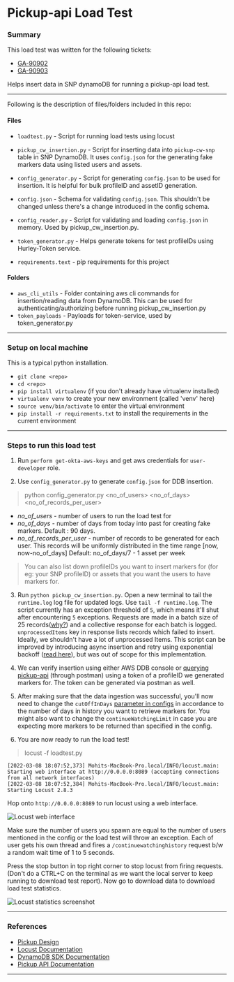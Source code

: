 # Pickup-api Load Test

### Summary

This load test was written for the following tickets: 

- [GA-90902](https://jira.dp.hbo.com/browse/GA-90902)
-  [GA-90903](https://jira.dp.hbo.com/browse/GA-90903)

Helps insert data in SNP dynamoDB for running a pickup-api load test.

---
Following is the description of files/folders included in this repo:

#### Files
- `loadtest.py` - Script for running load tests using locust

- `pickup_cw_insertion.py` - Script for inserting data into `pickup-cw-snp` table in SNP DynamoDB. It uses `config.json` for the generating fake markers data using listed users and assets.

- `config_generator.py` - Script for generating `config.json` to be used for insertion. It is helpful for bulk profileID and assetID generation. 

- `config.json` - Schema for validating `config.json`. This shouldn't be changed unless there's a change introduced in the config schema.

- `config_reader.py` - Script for validating and loading `config.json` in memory. Used by pickup_cw_insertion.py.

- `token_generator.py` - Helps generate tokens for test profileIDs using Hurley-Token service.

- `requirements.text` - pip requirements for this project

#### Folders
- `aws_cli_utils` - Folder containing aws cli commands for insertion/reading data from DynamoDB. This can be used for authenticating/authorizing before running pickup_cw_insertion.py
- `token_payloads` - Payloads for token-service, used by token_generator.py
---
### Setup on local machine
This is a typical python installation.
-   `git clone <repo>`
-   `cd <repo>`
-   `pip install virtualenv`  (if you don't already have virtualenv installed)
-   `virtualenv venv`  to create your new environment (called 'venv' here)
-   `source venv/bin/activate`  to enter the virtual environment
-   `pip install -r requirements.txt`  to install the requirements in the current environment

---
### Steps to run this load test


1. Run `perform get-okta-aws-keys` and get aws credentials for `user-developer` role.

2. Use `config_generator.py` to generate `config.json` for DDB insertion.

> 	python config_generator.py <no_of_users> <no_of_days> <no_of_records_per_user>
- *no_of_users* - number of users to run the load test for
- *no_of_days* - number of days from today into past for creating fake markers. Default : 90 days.
- *no_of_records_per_user* - number of records to be generated for each user. This records will be uniformly distributed in the time range [now, now-no_of_days] Default: no_of_days/7 - 1 asset per week
> 
> You can also list down profileIDs you want  to insert markers for (for
> eg: your SNP profileID) or assets that you want the users to have
> markers for.

3. Run `python pickup_cw_insertion.py`. Open a new terminal to tail the `runtime.log` log file for updated logs. Use `tail -f runtime.log`. The script currently has an exception threshold of `5`, which means it'll shut after encountering `5` exceptions. Requests are made in a batch size of 25 records([why?](https://advancedweb.hu/how-to-use-dynamodb-batch-write-with-retrying-and-exponential-backoff/#:~:text=The%20batch%20write%20supports%20up%20to%2025%20write%20requests.%20They%20can%20be%20either%20a%20PutRequest%20or%20a%20DeleteRequest,%20and%20you%20can%20also%20mix%20them%20inside%20a%20single%20operation.%20This%20makes%20it%20suitable%20for%20mass%20writes%20and%20deletes.)) and a collective response for each batch is logged. `unprocessedItems` key in response lists records which failed to insert. Ideally, we shouldn't have a lot of unprocessed Items. This script can be improved by introducing async insertion and retry using exponential backoff ([read here](https://docs.aws.amazon.com/amazondynamodb/latest/developerguide/Programming.Errors.html#:~:text=from%20a%20service.-,Error%20Retries%20and%20Exponential%20Backoff,-Numerous%20components%20on)), but was out of scope for this implementation.

4. We can verify insertion using either AWS DDB console or [querying pickup-api](https://www.getpostman.com/collections/cb93299b8b71034cc610) (through postman) using a token of a profileID we generated markers for. The token can be generated via postman as well.

5. After making sure that the data ingestion was successful, you'll now need to change the `cutOffInDays` [parameter in configs](https://github.com/HBOCodeLabs/pickup/blob/e341b026cf6c9b155cbb343fe1a37f032f62d13e/master.config.json#L258) in accordance to the number of days in history you want to retrieve markers for. You might also want to change the `continueWatchingLimit` in case you are expecting more markers to be returned than specified in the config.

6. You are now ready to run the load test! 
	
> locust -f loadtest.py

    [2022-03-08 18:07:52,373] Mohits-MacBook-Pro.local/INFO/locust.main: Starting web interface at http://0.0.0.0:8089 (accepting connections from all network interfaces)
    [2022-03-08 18:07:52,384] Mohits-MacBook-Pro.local/INFO/locust.main: Starting Locust 2.8.3
Hop onto `http://0.0.0.0:8089` to run locust using a web interface.

![Locust web interface](https://docs.locust.io/en/stable/_images/webui-splash-screenshot.png)

Make sure the number of users you spawn are equal to the number of users mentioned in the config or the load test will throw an exception. Each of user gets his own thread and fires a `/continuewatchinghistory` request b/w a random wait time of 1 to 5 seconds. 

Press the stop button in top right corner to stop locust from firing requests. (Don't do a CTRL+C on the terminal as we want the local server to keep running to download test report). Now go to download data to download load test statistics.

![Locust statistics screenshot](https://docs.locust.io/en/stable/_images/webui-running-statistics.png)

----
### References
- [Pickup Design](https://wiki.hbo.com/display/DevP/ContinueWatching+for+HboMax#ContinueWatchingforHboMax-DevProposal) 
- [Locust Documentation](https://docs.locust.io/en/stable/what-is-locust.html) 
- [DynamoDB SDK Documentation](https://docs.aws.amazon.com/amazondynamodb/latest/developerguide/GettingStarted.html) 
- [Pickup API Documentation](https://docbot.hurley.hbo.com/go/pkg/github.com/HBOCodeLabs/apiclients/pickup/)
---